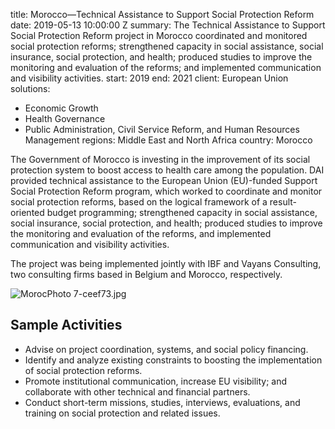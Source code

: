 
title: Morocco—Technical Assistance to Support Social Protection Reform
date: 2019-05-13 10:00:00 Z
summary: The Technical Assistance to Support Social Protection Reform project in Morocco
  coordinated and monitored social protection reforms; strengthened capacity in social
  assistance, social insurance, social protection, and health; produced studies to
  improve the monitoring and evaluation of the reforms; and implemented communication
  and visibility activities.
start: 2019
end: 2021
client: European Union
solutions:
- Economic Growth
- Health Governance
- Public Administration, Civil Service Reform, and Human Resources Management
regions: Middle East and North Africa
country: Morocco


The Government of Morocco is investing in the improvement of its social protection system to boost access to health care among the population. DAI provided technical assistance to the European Union (EU)-funded Support Social Protection Reform program, which worked to coordinate and monitor social protection reforms, based on the logical framework of a result-oriented budget programming; strengthened capacity in social assistance, social insurance, social protection, and health; produced studies to improve the monitoring and evaluation of the reforms, and implemented communication and visibility activities.

The project was being implemented jointly with IBF and Vayans Consulting, two consulting firms based in Belgium and Morocco, respectively.

![MorocPhoto 7-ceef73.jpg](/uploads/MorocPhoto%207-ceef73.jpg)

## Sample Activities

* Advise on project coordination, systems, and social policy financing.
* Identify and analyze existing constraints to boosting the implementation of social protection reforms.
* Promote institutional communication, increase EU visibility; and collaborate with other technical and financial partners.
* Conduct short-term missions, studies, interviews, evaluations, and training on social protection and related issues.
